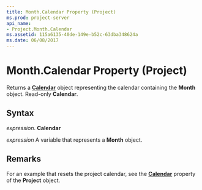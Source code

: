 ```yaml
---
title: Month.Calendar Property (Project)
ms.prod: project-server
api_name:
- Project.Month.Calendar
ms.assetid: 115a6135-40de-149e-b52c-63dba348624a
ms.date: 06/08/2017
---
```



# Month.Calendar Property (Project)

 Returns a **[Calendar](Project.Calendar.md)** object representing the calendar containing the **Month** object. Read-only **Calendar**.


## Syntax

 _expression_. **Calendar**

 _expression_ A variable that represents a **Month** object.


## Remarks

For an example that resets the project calendar, see the  **[Calendar](Project.Project.Calendar.md)** property of the **Project** object.


